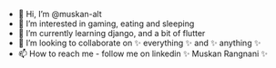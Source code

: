 - 👋 Hi, I’m @muskan-alt
- 👀 I’m interested in gaming, eating and sleeping
- 🌱 I’m currently learning django, and a bit of flutter
- 💞️ I’m looking to collaborate on ✨ everything ✨ and ✨ anything ✨
- 📫 How to reach me - follow me on linkedin ✨ Muskan Rangnani ✨

<!---
muskan-alt/muskan-alt is a ✨ special ✨ repository because its `README.md` (this file) appears on your GitHub profile.
You can click the Preview link to take a look at your changes.
--->
